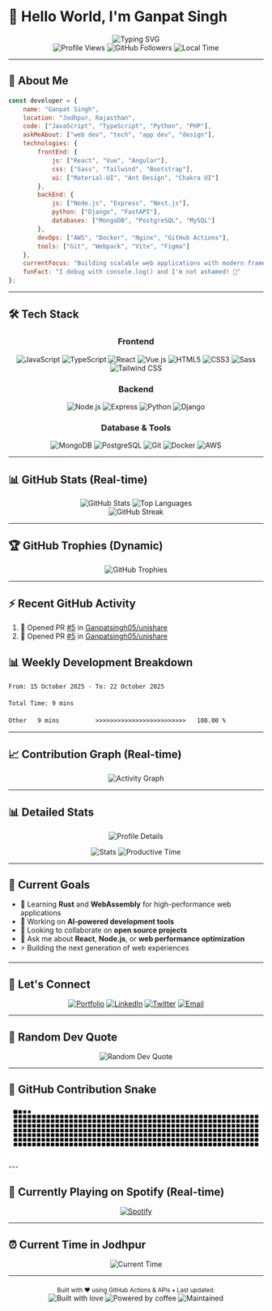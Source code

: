 # 👋 Hello World, I'm Ganpat Singh

<div align="center">
  <img src="https://readme-typing-svg.demolab.com?font=Fira+Code&size=28&duration=3000&pause=1000&color=00D9FF&center=true&vCenter=true&width=600&lines=Full-Stack+Web+Developer;UI%2FUX+Enthusiast;Open+Source+Contributor;Always+Learning+New+Tech" alt="Typing SVG" />
</div>

<div align="center">
  <img src="https://komarev.com/ghpvc/?username=Ganpatsingh05&label=Profile%20views&color=0e75b6&style=flat" alt="Profile Views" />
  <img src="https://img.shields.io/github/followers/Ganpatsingh05?label=Followers&style=social" alt="GitHub Followers" />
  <!-- Real-time clock -->
  <img src="https://img.shields.io/badge/Local%20Time-IST-blue?style=flat&logo=clock" alt="Local Time" />
</div>

---

## 🚀 About Me

```javascript
const developer = {
    name: "Ganpat Singh",
    location: "Jodhpur, Rajasthan",
    code: ["JavaScript", "TypeScript", "Python", "PHP"],
    askMeAbout: ["web dev", "tech", "app dev", "design"],
    technologies: {
        frontEnd: {
            js: ["React", "Vue", "Angular"],
            css: ["Sass", "Tailwind", "Bootstrap"],
            ui: ["Material-UI", "Ant Design", "Chakra UI"]
        },
        backEnd: {
            js: ["Node.js", "Express", "Nest.js"],
            python: ["Django", "FastAPI"],
            databases: ["MongoDB", "PostgreSQL", "MySQL"]
        },
        devOps: ["AWS", "Docker", "Nginx", "GitHub Actions"],
        tools: ["Git", "Webpack", "Vite", "Figma"]
    },
    currentFocus: "Building scalable web applications with modern frameworks",
    funFact: "I debug with console.log() and I'm not ashamed! 🐛"
};
```

---

## 🛠️ Tech Stack

<div align="center">

### Frontend
![JavaScript](https://img.shields.io/badge/-JavaScript-F7DF1E?style=for-the-badge&logo=javascript&logoColor=black)
![TypeScript](https://img.shields.io/badge/-TypeScript-3178C6?style=for-the-badge&logo=typescript&logoColor=white)
![React](https://img.shields.io/badge/-React-61DAFB?style=for-the-badge&logo=react&logoColor=black)
![Vue.js](https://img.shields.io/badge/-Vue.js-4FC08D?style=for-the-badge&logo=vue.js&logoColor=white)
![HTML5](https://img.shields.io/badge/-HTML5-E34F26?style=for-the-badge&logo=html5&logoColor=white)
![CSS3](https://img.shields.io/badge/-CSS3-1572B6?style=for-the-badge&logo=css3&logoColor=white)
![Sass](https://img.shields.io/badge/-Sass-CC6699?style=for-the-badge&logo=sass&logoColor=white)
![Tailwind CSS](https://img.shields.io/badge/-Tailwind_CSS-38B2AC?style=for-the-badge&logo=tailwind-css&logoColor=white)

### Backend
![Node.js](https://img.shields.io/badge/-Node.js-339933?style=for-the-badge&logo=node.js&logoColor=white)
![Express](https://img.shields.io/badge/-Express-000000?style=for-the-badge&logo=express&logoColor=white)
![Python](https://img.shields.io/badge/-Python-3776AB?style=for-the-badge&logo=python&logoColor=white)
![Django](https://img.shields.io/badge/-Django-092E20?style=for-the-badge&logo=django&logoColor=white)

### Database & Tools
![MongoDB](https://img.shields.io/badge/-MongoDB-47A248?style=for-the-badge&logo=mongodb&logoColor=white)
![PostgreSQL](https://img.shields.io/badge/-PostgreSQL-336791?style=for-the-badge&logo=postgresql&logoColor=white)
![Git](https://img.shields.io/badge/-Git-F05032?style=for-the-badge&logo=git&logoColor=white)
![Docker](https://img.shields.io/badge/-Docker-2496ED?style=for-the-badge&logo=docker&logoColor=white)
![AWS](https://img.shields.io/badge/-AWS-232F3E?style=for-the-badge&logo=amazon-aws&logoColor=white)

</div>

---

## 📊 GitHub Stats (Real-time)

<div align="center">
  <img src="https://github-readme-stats.vercel.app/api?username=Ganpatsingh05&show_icons=true&theme=tokyonight&hide_border=true&count_private=true&cache_seconds=1800" alt="GitHub Stats" height="170"/>
  <img src="https://github-readme-stats.vercel.app/api/top-langs/?username=Ganpatsingh05&layout=compact&theme=tokyonight&hide_border=true&cache_seconds=1800" alt="Top Languages" height="170"/>
</div>

<div align="center">
  <img src="https://github-readme-streak-stats.herokuapp.com/?user=Ganpatsingh05&theme=tokyonight&hide_border=true" alt="GitHub Streak" />
</div>

---

## 🏆 GitHub Trophies (Dynamic)

<div align="center">
  <img src="https://github-profile-trophy.vercel.app/?username=Ganpatsingh05&theme=tokyonight&no-frame=true&no-bg=false&margin-w=4" alt="GitHub Trophies" />
</div>

---

## ⚡ Recent GitHub Activity
<!--START_SECTION:activity-->
1. 💪 Opened PR [#5](undefined) in [Ganpatsingh05/unishare](https://github.com/Ganpatsingh05/unishare)
2. 💪 Opened PR [#5](https://github.com/Ganpatsingh05/unishare/pull/5) in [Ganpatsingh05/unishare](https://github.com/Ganpatsingh05/unishare)
<!--END_SECTION:activity-->

## 📊 Weekly Development Breakdown
<!--START_SECTION:waka-->

```txt
From: 15 October 2025 - To: 22 October 2025

Total Time: 9 mins

Other   9 mins          >>>>>>>>>>>>>>>>>>>>>>>>>   100.00 %
```

<!--END_SECTION:waka-->

---

## 📈 Contribution Graph (Real-time)

<div align="center">
  <img src="https://github-readme-activity-graph.vercel.app/graph?username=Ganpatsingh05&theme=tokyo-night&hide_border=true&custom_title=Ganpat's%20GitHub%20Activity%20Graph" alt="Activity Graph" />
</div>

---

## 📊 Detailed Stats

<div align="center">
  
![Profile Details](http://github-profile-summary-cards.vercel.app/api/cards/profile-details?username=Ganpatsingh05&theme=tokyonight)

</div>

<div align="center">
  
![Stats](http://github-profile-summary-cards.vercel.app/api/cards/stats?username=Ganpatsingh05&theme=tokyonight)
![Productive Time](http://github-profile-summary-cards.vercel.app/api/cards/productive-time?username=Ganpatsingh05&theme=tokyonight&utcOffset=5.5)

</div>

---

## 🎯 Current Goals

- 🌱 Learning **Rust** and **WebAssembly** for high-performance web applications
- 🔭 Working on **AI-powered development tools**
- 👯 Looking to collaborate on **open source projects**
- 💬 Ask me about **React**, **Node.js**, or **web performance optimization**
- ⚡ Building the next generation of web experiences

---

## 🤝 Let's Connect

<div align="center">

[![Portfolio](https://img.shields.io/badge/Portfolio-000000?style=for-the-badge&logo=About.me&logoColor=white)](https://portfolio-web-hs0og9p6c-ganpat-singhs-projects.vercel.app)
[![LinkedIn](https://img.shields.io/badge/LinkedIn-0A66C2?style=for-the-badge&logo=linkedin&logoColor=white)](https://www.linkedin.com/in/ganpat-singh-aabb4a285/)
[![Twitter](https://img.shields.io/badge/Twitter-1DA1F2?style=for-the-badge&logo=twitter&logoColor=white)](https://twitter.com/ganpatsingh05)
[![Email](https://img.shields.io/badge/Email-D14836?style=for-the-badge&logo=gmail&logoColor=white)](mailto:ask.gsinghr@example.com)

</div>

---

## 💭 Random Dev Quote 

<div align="center">
  <img src="https://quotes-github-readme.vercel.app/api?type=horizontal&theme=tokyonight" alt="Random Dev Quote"/>
</div>

---

## 🐍 GitHub Contribution Snake

<div align="center">
  <img src="https://raw.githubusercontent.com/Ganpatsingh05/Ganpatsingh05/output/github-contribution-grid-snake-dark.svg" alt="Snake animation" />
</div>
---

## 🎵 Currently Playing on Spotify (Real-time)

<div align="center">
  
[![Spotify](https://novatorem.vercel.app/api/spotify?background_color=1a1b27&border_color=ffffff)](https://open.spotify.com/user/ganpatsingh05)

</div>

---

## ⏰ Current Time in Jodhpur

<div align="center">
  <img src="https://img.shields.io/badge/dynamic/json?color=2196F3&label=Jodhpur%20Time&query=%24.datetime&url=http%3A%2F%2Fworldtimeapi.org%2Fapi%2Ftimezone%2FAsia%2FKolkata&logo=clock&logoColor=white&style=for-the-badge" alt="Current Time"/>
</div>

---

<div align="center">
  <sub>Built with ❤️ using GitHub Actions & APIs • Last updated: <!--TIMESTAMP--></sub>
</div>

<div align="center">
  <img src="https://forthebadge.com/images/badges/built-with-love.svg" alt="Built with love"/>
  <img src="https://forthebadge.com/images/badges/powered-by-coffee.svg" alt="Powered by coffee"/>
  <img src="https://img.shields.io/badge/Maintained%3F-yes-green.svg?style=for-the-badge" alt="Maintained"/>
</div>
